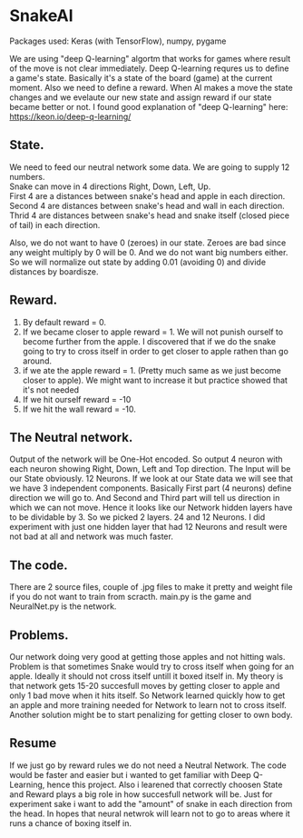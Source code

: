 # SnakeAI
Packages used: Keras (with TensorFlow), numpy, pygame

We are using "deep Q-learning" algortm that works for games where result of the move is not clear immediately.
Deep Q-learning requres us to define a game's state. Basically it's a state of the board (game) at the current moment. 
Also we need to define a reward. When AI makes a move the state changes and we evelaute our new state and assign reward if our state became better or not.
I found good explanation of "deep Q-learning" here: https://keon.io/deep-q-learning/

## State.
We need to feed our neutral network some data. We are going to supply 12 numbers.<br>
Snake can move in 4 directions Right, Down, Left, Up.<br>
First 4 are a distances between snake's head and apple in each direction.<br>
Second 4 are distances between snake's head and wall in each direction.<br>
Thrid 4 are distances between snake's head and snake itself (closed piece of tail) in each direction.<br>

Also, we do not want to have 0 (zeroes) in our state. Zeroes are bad since any weight multiply by 0 will be 0. And we do not want big numbers either. So we will normalize out state by adding 0.01 (avoiding 0) and divide distances by boardisze. 
## Reward.
1. By default reward = 0. 
2. If we became closer to apple reward = 1. We will not punish ourself to become further from the apple. I discovered that if we do the snake going to try to cross itself in order to get closer to apple rathen than go around.
3. if we ate the apple reward = 1. (Pretty much same as we just become closer to apple). We might want to increase it but practice showed that it's not needed
4. If we hit ourself reward = -10
5. If we hit the wall reward = -10.

## The Neutral network.
Output of the network will be  One-Hot encoded. So output 4 neuron with each neuron showing Right, Down, Left and Top direction.
The Input will be our State obviously. 12 Neurons.
If we look at our State data we will see that we have 3 independent components. Basically First part (4 neurons) define direction we will go to. And Second and Third part will tell us direction in which we can not move. Hence it looks like our Network hidden layers have to be dividable by 3. So we picked 2 layers. 24 and 12 Neurons. I did experiment with just one hidden layer that had 12 Neurons and result were not bad at all and network was much faster. 


## The code. 
There are 2 source files, couple of .jpg files to make it pretty and weight file if you do not want to train from scracth.
main.py is the game and NeuralNet.py is the network.

## Problems. 
Our network doing very good at getting those apples and not hitting wals.<br>
Problem is that sometimes Snake would try to cross itself when going for an apple. Ideally it should not cross itself untill it boxed itself in. 
My theory is that network gets 15-20 succesfull moves by getting closer to apple and only 1 bad move when it hits itself. So Network learned quickly how to get an apple and more training needed for Network to learn not to cross itself. Another solution might be to start penalizing for getting closer to own body.

## Resume
If we just go by reward rules we do not need a Neutral Network. The code would be faster and easier but i wanted to get familiar with Deep Q-Learning, hence this project.
Also i learened that correctly choosen State and Reward plays a big role in how succesfull network will be. Just for experiment sake i want to add the "amount" of snake in each direction from the head. In hopes that neural netwrok will learn not to go to areas where it runs a chance of boxing itself in. 

